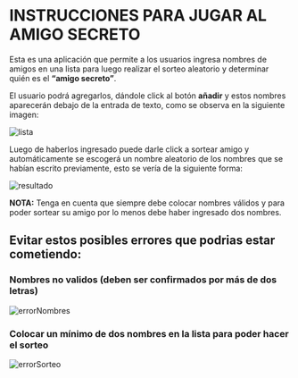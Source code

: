 <h1>INSTRUCCIONES PARA JUGAR AL AMIGO SECRETO</h1>

<p>Esta es una aplicación que permite a los usuarios ingresa nombres de amigos en una lista para luego realizar el sorteo aleatorio y determinar quién es el <b>“amigo secreto”</b>.</p>
<p>El usuario podrá agregarlos, dándole click al botón <b>añadir</b> y estos nombres aparecerán debajo de la entrada de texto, como se observa en la siguiente imagen:</p>

![lista](https://github.com/user-attachments/assets/3f9aa63a-c02e-4060-8c86-23ba2fdb81ce)

<p>Luego de haberlos ingresado puede darle click a sortear amigo y automáticamente se escogerá un nombre aleatorio de los nombres que se habían escrito previamente, esto se vería de la siguiente forma:</p>

![resultado](https://github.com/user-attachments/assets/412b1cec-6b85-4f54-a9cb-aed1a09ba319)

<p><b>NOTA:</b> Tenga en cuenta que siempre debe colocar nombres válidos y para poder sortear su amigo por lo menos debe haber ingresado dos nombres.</p>

<h2>Evitar estos posibles errores que podrias estar cometiendo:</h2>
<h3>Nombres no validos (deben ser confirmados por más de dos letras)</h3>

![errorNombres](https://github.com/user-attachments/assets/eb5dc06f-eec8-4082-a9e8-11cbb19789d2)

<h3>Colocar un mínimo de dos nombres en la lista para poder hacer el sorteo</h3>

![errorSorteo](https://github.com/user-attachments/assets/49147e90-26f4-4cb8-9023-1802f927de22)



